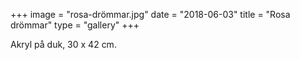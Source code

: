 +++
image = "rosa-drömmar.jpg"
date = "2018-06-03"
title = "Rosa drömmar"
type = "gallery"
+++

Akryl på duk, 30 x 42 cm.
 

